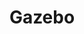 ---
layout: prop
title: Gazebo
categories: set-pieces
images: ["assets/set-pieces/gazebo/Gazebo prod photo.jpeg","assets/set-pieces/gazebo/Gazebo.JPG"]
desc: null
---